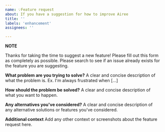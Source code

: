 ```yaml
---
name: 💡Feature request
about: If you have a suggestion for how to improve Airee
title: ''
labels: 'enhancement'
assignees: ''

---
```

**NOTE**

Thanks for taking the time to suggest a new feature! Please fill out this form as completely as possible.
Please search to see if an issue already exists for the feature you are suggesting.

**What problem are you trying to solve?**
A clear and concise description of what the problem is. Ex. I'm always frustrated when [...]

**How should the problem be solved?**
A clear and concise description of what you want to happen.

**Any alternatives you've considered?**
A clear and concise description of any alternative solutions or features you've considered.

**Additional context**
Add any other context or screenshots about the feature request here.
